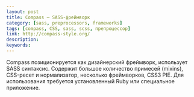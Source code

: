 ```yaml
---
layout: post
title: Compass — SASS-фреймворк
category: [sass, preprocessors, frameworks]
tags: [compass, CSS, sass, scss, препроцессор]
link: http://compass-style.org/
description:
keywords:
---
```


<p>Compass позиционируется как дизайнерский фреймворк, использует SASS синтаксис. Содержит большое количество примесей (mixins), CSS-ресет и нормализатор, несколько фреймворков, CSS3 PIE. Для использования требуется установленный Ruby или специальное приложение.</p>
